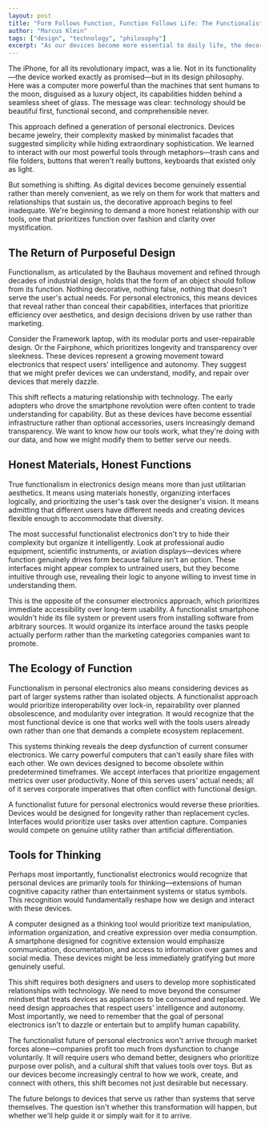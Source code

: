 ```yaml
---
layout: post
title: "Form Follows Function, Function Follows Life: The Functionalist Future of Personal Electronics"
author: "Marcus Klein"
tags: ["design", "technology", "philosophy"]
excerpt: "As our devices become more essential to daily life, the decorative excesses of consumer electronics give way to a more honest relationship between tool and user."
---
```


The iPhone, for all its revolutionary impact, was a lie. Not in its functionality—the device worked exactly as promised—but in its design philosophy. Here was a computer more powerful than the machines that sent humans to the moon, disguised as a luxury object, its capabilities hidden behind a seamless sheet of glass. The message was clear: technology should be beautiful first, functional second, and comprehensible never.

This approach defined a generation of personal electronics. Devices became jewelry, their complexity masked by minimalist facades that suggested simplicity while hiding extraordinary sophistication. We learned to interact with our most powerful tools through metaphors—trash cans and file folders, buttons that weren't really buttons, keyboards that existed only as light.

But something is shifting. As digital devices become genuinely essential rather than merely convenient, as we rely on them for work that matters and relationships that sustain us, the decorative approach begins to feel inadequate. We're beginning to demand a more honest relationship with our tools, one that prioritizes function over fashion and clarity over mystification.

## The Return of Purposeful Design

Functionalism, as articulated by the Bauhaus movement and refined through decades of industrial design, holds that the form of an object should follow from its function. Nothing decorative, nothing false, nothing that doesn't serve the user's actual needs. For personal electronics, this means devices that reveal rather than conceal their capabilities, interfaces that prioritize efficiency over aesthetics, and design decisions driven by use rather than marketing.

Consider the Framework laptop, with its modular ports and user-repairable design. Or the Fairphone, which prioritizes longevity and transparency over sleekness. These devices represent a growing movement toward electronics that respect users' intelligence and autonomy. They suggest that we might prefer devices we can understand, modify, and repair over devices that merely dazzle.

This shift reflects a maturing relationship with technology. The early adopters who drove the smartphone revolution were often content to trade understanding for capability. But as these devices have become essential infrastructure rather than optional accessories, users increasingly demand transparency. We want to know how our tools work, what they're doing with our data, and how we might modify them to better serve our needs.

## Honest Materials, Honest Functions

True functionalism in electronics design means more than just utilitarian aesthetics. It means using materials honestly, organizing interfaces logically, and prioritizing the user's task over the designer's vision. It means admitting that different users have different needs and creating devices flexible enough to accommodate that diversity.

The most successful functionalist electronics don't try to hide their complexity but organize it intelligently. Look at professional audio equipment, scientific instruments, or aviation displays—devices where function genuinely drives form because failure isn't an option. These interfaces might appear complex to untrained users, but they become intuitive through use, revealing their logic to anyone willing to invest time in understanding them.

This is the opposite of the consumer electronics approach, which prioritizes immediate accessibility over long-term usability. A functionalist smartphone wouldn't hide its file system or prevent users from installing software from arbitrary sources. It would organize its interface around the tasks people actually perform rather than the marketing categories companies want to promote.

## The Ecology of Function

Functionalism in personal electronics also means considering devices as part of larger systems rather than isolated objects. A functionalist approach would prioritize interoperability over lock-in, repairability over planned obsolescence, and modularity over integration. It would recognize that the most functional device is one that works well with the tools users already own rather than one that demands a complete ecosystem replacement.

This systems thinking reveals the deep dysfunction of current consumer electronics. We carry powerful computers that can't easily share files with each other. We own devices designed to become obsolete within predetermined timeframes. We accept interfaces that prioritize engagement metrics over user productivity. None of this serves users' actual needs; all of it serves corporate imperatives that often conflict with functional design.

A functionalist future for personal electronics would reverse these priorities. Devices would be designed for longevity rather than replacement cycles. Interfaces would prioritize user tasks over attention capture. Companies would compete on genuine utility rather than artificial differentiation.

## Tools for Thinking

Perhaps most importantly, functionalist electronics would recognize that personal devices are primarily tools for thinking—extensions of human cognitive capacity rather than entertainment systems or status symbols. This recognition would fundamentally reshape how we design and interact with these devices.

A computer designed as a thinking tool would prioritize text manipulation, information organization, and creative expression over media consumption. A smartphone designed for cognitive extension would emphasize communication, documentation, and access to information over games and social media. These devices might be less immediately gratifying but more genuinely useful.

This shift requires both designers and users to develop more sophisticated relationships with technology. We need to move beyond the consumer mindset that treats devices as appliances to be consumed and replaced. We need design approaches that respect users' intelligence and autonomy. Most importantly, we need to remember that the goal of personal electronics isn't to dazzle or entertain but to amplify human capability.

The functionalist future of personal electronics won't arrive through market forces alone—companies profit too much from dysfunction to change voluntarily. It will require users who demand better, designers who prioritize purpose over polish, and a cultural shift that values tools over toys. But as our devices become increasingly central to how we work, create, and connect with others, this shift becomes not just desirable but necessary.

The future belongs to devices that serve us rather than systems that serve themselves. The question isn't whether this transformation will happen, but whether we'll help guide it or simply wait for it to arrive.